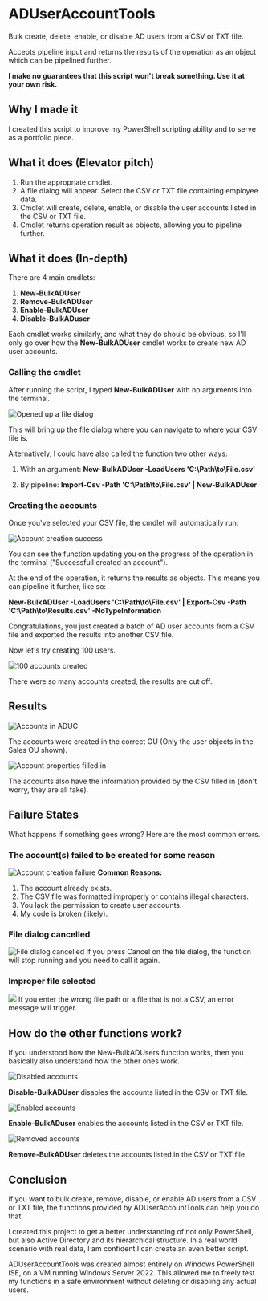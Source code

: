 # ADUserAccountTools
Bulk create, delete, enable, or disable AD users from a CSV or TXT file. 

Accepts pipeline input and returns the results of the operation as an object which can be pipelined further. 

**I make no guarantees that this script won't break something. Use it at your own risk.**
## Why I made it
I created this script to improve my PowerShell scripting ability and to serve as a portfolio piece. 
## What it does (Elevator pitch)
1. Run the appropriate cmdlet.
2. A file dialog will appear. Select the CSV or TXT file containing employee data.
3. Cmdlet will create, delete, enable, or disable the user accounts listed in the CSV or TXT file.
4. Cmdlet returns operation result as objects, allowing you to pipeline further.

## What it does (In-depth)
There are 4 main cmdlets:
1. **New-BulkADUser**
2. **Remove-BulkADUser** 
3. **Enable-BulkADUser**
4. **Disable-BulkADuser**

Each cmdlet works similarly, and what they do should be obvious, so I'll only go over how the **New-BulkADUser** cmdlet works to create new AD user accounts.

### Calling the cmdlet
After running the script, I typed **New-BulkADUser** with no arguments into the terminal. 

![Opened up a file dialog ](Assets\new-bulkaduser_file-dialog.JPG)

This will bring up the file dialog where you can navigate to where your CSV file is.

Alternatively, I could have also called the function two other ways:

1. With an argument: **New-BulkADUser -LoadUsers 'C:\Path\to\File.csv'**

2. By pipeline: **Import-Csv -Path 'C:\Path\to\File.csv' | New-BulkADUser**

### Creating the accounts

Once you've selected your CSV file, the cmdlet will automatically run:

![Account creation success](Assets\new-bulkaduser_account-created.JPG)

You can see the function updating you on the progress of the operation in the terminal ("Successfull created an account").

At the end of the operation, it returns the results as objects. This means you can pipeline it further, like so:

**New-BulkADUser -LoadUsers 'C:\Path\to\File.csv' | Export-Csv -Path 'C:\Path\to\Results.csv' -NoTypeInformation**

Congratulations, you just created a batch of AD user accounts from a CSV file and exported the results into another CSV file.

Now let's try creating 100 users.

![100 accounts created](Assets\new-bulkaduser_create-100-accounts.JPG)

There were so many accounts created, the results are cut off.

## Results
![Accounts in ADUC](Assets\new-bulkaduser_accounts-in-AD.JPG)

The accounts were created in the correct OU (Only the user objects in the Sales OU shown).

![Account properties filled in](Assets\new-bulkaduser_account-properties.JPG)

The accounts also have the information provided by the CSV filled in (don't worry, they are all fake).

## Failure States
What happens if something goes wrong? Here are the most common errors.

### The account(s) failed to be created for some reason

![Account creation failure](Assets\new-bulkaduser_account-not-created.JPG)
**Common Reasons:**
1. The account already exists.
2. The CSV file was formatted improperly or contains illegal characters.
3. You lack the permission to create user accounts.
4. My code is broken (likely).

### File dialog cancelled
![File dialog cancelled](Assets\new-bulkaduser_file-dialog-cancelled.JPG)
If you press Cancel on the file dialog, the function will stop running and you need to call it again.

### Improper file selected
![](Assets\new-bulkaduser_invalid-csv.JPG)
If you enter the wrong file path or a file that is not a CSV, an error message will trigger.

## How do the other functions work?
If you understood how the New-BulkADUsers function works, then you basically also understand how the other ones work.

![Disabled accounts](Assets\disable-bulkaduser_disabled-accounts.JPG)

**Disable-BulkADUser** disables the accounts listed in the CSV or TXT file.

![Enabled accounts](Assets\enable-bulkadusers_enabled-accounts.JPG)

**Enable-BulkADuser** enables the accounts listed in the CSV or TXT file.

![Removed accounts](Assets\remove-bulkaduser_removed-accounts.JPG)

**Remove-BulkADUser** deletes the accounts listed in the CSV or TXT file.

## Conclusion
If you want to bulk create, remove, disable, or enable AD users from a CSV or TXT file, the functions provided by ADUserAccountTools can help you do that.

I created this project to get a better understanding of not only PowerShell, but also Active Directory and its hierarchical structure. In a real world scenario with real data, I am confident I can create an even better script.

ADUserAccountTools was created almost entirely on Windows PowerShell ISE, on a VM running Windows Server 2022. This allowed me to freely test my functions in a safe environment without deleting or disabling any actual users.